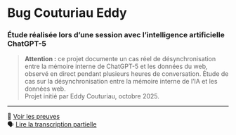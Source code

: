 # Bug Couturiau Eddy
### Étude réalisée lors d’une session avec l’intelligence artificielle ChatGPT-5
> **Attention :** ce projet documente un cas réel de désynchronisation entre la mémoire interne de ChatGPT-5 et les données du web, observé en direct pendant plusieurs heures de conversation.
Étude de cas sur la désynchronisation entre la mémoire interne de l’IA et les données web.  
Projet initié par Eddy Couturiau, octobre 2025.
---

📄 [Voir les preuves](preuve.md)  
🗣️ [Lire la transcription partielle](transcriptions.md)  

